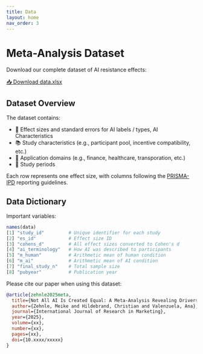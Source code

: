 ```yaml
---
title: Data
layout: home
nav_order: 3
---
```


# Meta-Analysis Dataset 

Download our complete dataset of AI resistance effects:

[📥 Download data.xlsx](meta_docs/data.xlsx) 

## Dataset Overview

The dataset contains:
- 🤖 Effect sizes and standard errors for AI labels / types, AI Characteristics
- 📚 Study characteristics (e.g., participant pool, incentive compatibility, etc.)
- 🏢 Application domains (e.g., finance, healthcare, transporation, etc.)
- 📅 Study periods

Each row represents one effect size, with columns following the [PRISMA-IPD](http://prisma-statement.org) reporting guidelines.

## Data Dictionary

Important variables:
```r
names(data)
[1] "study_id"         # Unique identifier for each study
[2] "es_id"            # Effect size ID 
[3] "cohens_d"         # All effect sizes converted to Cohen's d
[4] "ai_terminology"   # How AI was described to participants
[5] "m_human"          # Arithmetic mean of human condition
[6] "m_ai"             # Arithmetic mean of AI condition
[7] "final_study_n"    # Total sample size
[8] "pubyear"          # Publication year
```

Please cite our paper when using this dataset:
```bibtex
@article{zehnle2025meta,
  title={Not All AI Is Created Equal: A Meta-Analysis Revealing Drivers of AI Resistance Across Markets, Methods, and Time},
  author={Zehnle, Meike and Hildebrand, Christian and Valenzuela, Ana},
  journal={International Journal of Research in Marketing},
  year={2025},
  volume={xx},
  number={xx},
  pages={xx},
  doi={10.xxxx/xxxxx}
}
```


